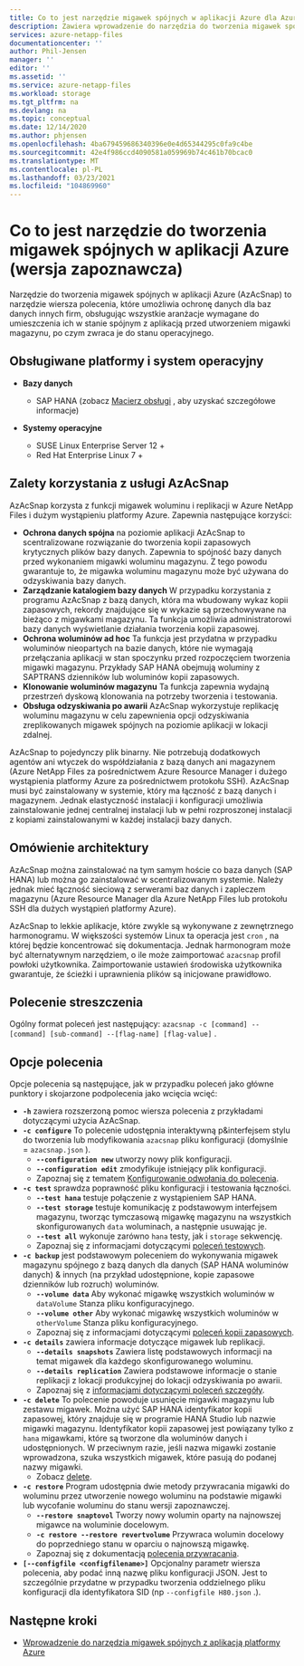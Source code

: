 ```yaml
---
title: Co to jest narzędzie migawek spójnych w aplikacji Azure dla Azure NetApp Files | Microsoft Docs
description: Zawiera wprowadzenie do narzędzia do tworzenia migawek spójnych w aplikacji Azure, których można używać z Azure NetApp Files.
services: azure-netapp-files
documentationcenter: ''
author: Phil-Jensen
manager: ''
editor: ''
ms.assetid: ''
ms.service: azure-netapp-files
ms.workload: storage
ms.tgt_pltfrm: na
ms.devlang: na
ms.topic: conceptual
ms.date: 12/14/2020
ms.author: phjensen
ms.openlocfilehash: 4ba679459686340396e0e4d65344295c0fa9c4be
ms.sourcegitcommit: 42e4f986ccd4090581a059969b74c461b70bcac0
ms.translationtype: MT
ms.contentlocale: pl-PL
ms.lasthandoff: 03/23/2021
ms.locfileid: "104869960"
---
```

# <a name="what-is-azure-application-consistent-snapshot-tool-preview"></a>Co to jest narzędzie do tworzenia migawek spójnych w aplikacji Azure (wersja zapoznawcza)

Narzędzie do tworzenia migawek spójnych w aplikacji Azure (AzAcSnap) to narzędzie wiersza polecenia, które umożliwia ochronę danych dla baz danych innych firm, obsługując wszystkie aranżacje wymagane do umieszczenia ich w stanie spójnym z aplikacją przed utworzeniem migawki magazynu, po czym zwraca je do stanu operacyjnego.

## <a name="supported-platforms-and-os"></a>Obsługiwane platformy i system operacyjny

- **Bazy danych**
  - SAP HANA (zobacz [Macierz obsługi](azacsnap-get-started.md#snapshot-support-matrix-from-sap) , aby uzyskać szczegółowe informacje)

- **Systemy operacyjne**
  - SUSE Linux Enterprise Server 12 +
  - Red Hat Enterprise Linux 7 +

## <a name="benefits-of-using-azacsnap"></a>Zalety korzystania z usługi AzAcSnap

AzAcSnap korzysta z funkcji migawek woluminu i replikacji w Azure NetApp Files i dużym wystąpieniu platformy Azure.  Zapewnia następujące korzyści:

- **Ochrona danych spójna** na poziomie aplikacji AzAcSnap to scentralizowane rozwiązanie do tworzenia kopii zapasowych krytycznych plików bazy danych. Zapewnia to spójność bazy danych przed wykonaniem migawki woluminu magazynu. Z tego powodu gwarantuje to, że migawka woluminu magazynu może być używana do odzyskiwania bazy danych.
- **Zarządzanie katalogiem bazy danych** W przypadku korzystania z programu AzAcSnap z bazą danych, która ma wbudowany wykaz kopii zapasowych, rekordy znajdujące się w wykazie są przechowywane na bieżąco z migawkami magazynu.  Ta funkcja umożliwia administratorowi bazy danych wyświetlanie działania tworzenia kopii zapasowej.
- **Ochrona woluminów ad hoc** Ta funkcja jest przydatna w przypadku woluminów nieopartych na bazie danych, które nie wymagają przełączania aplikacji w stan spoczynku przed rozpoczęciem tworzenia migawki magazynu.  Przykłady SAP HANA obejmują woluminy z SAPTRANS dzienników lub woluminów kopii zapasowych.
- **Klonowanie woluminów magazynu** Ta funkcja zapewnia wydajną przestrzeń dyskową klonowania na potrzeby tworzenia i testowania.
- **Obsługa odzyskiwania po awarii** AzAcSnap wykorzystuje replikację woluminu magazynu w celu zapewnienia opcji odzyskiwania zreplikowanych migawek spójnych na poziomie aplikacji w lokacji zdalnej.

AzAcSnap to pojedynczy plik binarny.  Nie potrzebują dodatkowych agentów ani wtyczek do współdziałania z bazą danych ani magazynem (Azure NetApp Files za pośrednictwem Azure Resource Manager i dużego wystąpienia platformy Azure za pośrednictwem protokołu SSH).  AzAcSnap musi być zainstalowany w systemie, który ma łączność z bazą danych i magazynem.  Jednak elastyczność instalacji i konfiguracji umożliwia zainstalowanie jednej centralnej instalacji lub w pełni rozproszonej instalacji z kopiami zainstalowanymi w każdej instalacji bazy danych.

## <a name="architecture-overview"></a>Omówienie architektury

AzAcSnap można zainstalować na tym samym hoście co baza danych (SAP HANA) lub można go zainstalować w scentralizowanym systemie.  Należy jednak mieć łączność sieciową z serwerami baz danych i zapleczem magazynu (Azure Resource Manager dla Azure NetApp Files lub protokołu SSH dla dużych wystąpień platformy Azure).

AzAcSnap to lekkie aplikacje, które zwykle są wykonywane z zewnętrznego harmonogramu.  W większości systemów Linux ta operacja jest `cron` , na której będzie koncentrować się dokumentacja.  Jednak harmonogram może być alternatywnym narzędziem, o ile może zaimportować `azacsnap` profil powłoki użytkownika.  Zaimportowanie ustawień środowiska użytkownika gwarantuje, że ścieżki i uprawnienia plików są inicjowane prawidłowo.

## <a name="command-synopsis"></a>Polecenie streszczenia

Ogólny format poleceń jest następujący: `azacsnap -c [command] --[command] [sub-command] --[flag-name] [flag-value]` .

## <a name="command-options"></a>Opcje polecenia

Opcje polecenia są następujące, jak w przypadku poleceń jako główne punktory i skojarzone podpolecenia jako wcięcia wcięć:

- **`-h`** zawiera rozszerzoną pomoc wiersza polecenia z przykładami dotyczącymi użycia AzAcSnap.
- **`-c configure`** To polecenie udostępnia interaktywną p&interfejsem stylu do tworzenia lub modyfikowania `azacsnap` pliku konfiguracji (domyślnie = `azacsnap.json` ).
  - **`--configuration new`** utworzy nowy plik konfiguracji.
  - **`--configuration edit`** zmodyfikuje istniejący plik konfiguracji.
  - Zapoznaj się z tematem [Konfigurowanie odwołania do polecenia](azacsnap-cmd-ref-configure.md).
- **`-c test`** sprawdza poprawność pliku konfiguracji i testowania łączności.
  - **`--test hana`**  testuje połączenie z wystąpieniem SAP HANA.
  - **`--test storage`** testuje komunikację z podstawowym interfejsem magazynu, tworząc tymczasową migawkę magazynu na wszystkich skonfigurowanych `data` woluminach, a następnie usuwając je.
  - **`--test all`** wykonuje zarówno `hana` testy, jak i `storage` sekwencję.
  - Zapoznaj się z informacjami dotyczącymi [poleceń testowych](azacsnap-cmd-ref-test.md).
- **`-c backup`** jest podstawowym poleceniem do wykonywania migawek magazynu spójnego z bazą danych dla danych (SAP HANA woluminów danych) & innych (na przykład udostępnione, kopie zapasowe dzienników lub rozruch) woluminów.
  - **`--volume data`** Aby wykonać migawkę wszystkich woluminów w `dataVolume` Stanza pliku konfiguracyjnego.
  - **`--volume other`** Aby wykonać migawkę wszystkich woluminów w `otherVolume` Stanza pliku konfiguracyjnego.
  - Zapoznaj się z informacjami dotyczącymi [poleceń kopii zapasowych](azacsnap-cmd-ref-backup.md).
- **`-c details`** zawiera informacje dotyczące migawek lub replikacji.
  - **`--details snapshots`** Zawiera listę podstawowych informacji na temat migawek dla każdego skonfigurowanego woluminu.
  - **`--details replication`** Zawiera podstawowe informacje o stanie replikacji z lokacji produkcyjnej do lokacji odzyskiwania po awarii.
  - Zapoznaj się z [informacjami dotyczącymi poleceń szczegóły](azacsnap-cmd-ref-details.md).
- **`-c delete`** To polecenie powoduje usunięcie migawki magazynu lub zestawu migawek. Można użyć SAP HANA identyfikator kopii zapasowej, który znajduje się w programie HANA Studio lub nazwie migawki magazynu. Identyfikator kopii zapasowej jest powiązany tylko z `hana` migawkami, które są tworzone dla woluminów danych i udostępnionych. W przeciwnym razie, jeśli nazwa migawki zostanie wprowadzona, szuka wszystkich migawek, które pasują do podanej nazwy migawki.
  - Zobacz [delete](azacsnap-cmd-ref-delete.md).
- **`-c restore`** Program udostępnia dwie metody przywracania migawki do woluminu przez utworzenie nowego woluminu na podstawie migawki lub wycofanie woluminu do stanu wersji zapoznawczej.
  - **`--restore snaptovol`** Tworzy nowy wolumin oparty na najnowszej migawce na woluminie docelowym.
  - **`-c restore --restore revertvolume`** Przywraca wolumin docelowy do poprzedniego stanu w oparciu o najnowszą migawkę.
  - Zapoznaj się z dokumentacją [polecenia przywracania](azacsnap-cmd-ref-restore.md).
- **`[--configfile <configfilename>]`** Opcjonalny parametr wiersza polecenia, aby podać inną nazwę pliku konfiguracji JSON.  Jest to szczególnie przydatne w przypadku tworzenia oddzielnego pliku konfiguracji dla identyfikatora SID (np `--configfile H80.json` .).

## <a name="next-steps"></a>Następne kroki

- [Wprowadzenie do narzędzia migawek spójnych z aplikacją platformy Azure](azacsnap-get-started.md)
